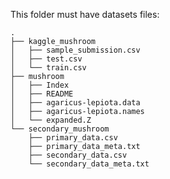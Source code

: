 This folder must have datasets files:

    .
    ├── kaggle_mushroom
    │   ├── sample_submission.csv
    │   ├── test.csv
    │   └── train.csv
    ├── mushroom
    │   ├── Index
    │   ├── README
    │   ├── agaricus-lepiota.data
    │   ├── agaricus-lepiota.names
    │   └── expanded.Z
    └── secondary_mushroom
        ├── primary_data.csv
        ├── primary_data_meta.txt
        ├── secondary_data.csv
        └── secondary_data_meta.txt
